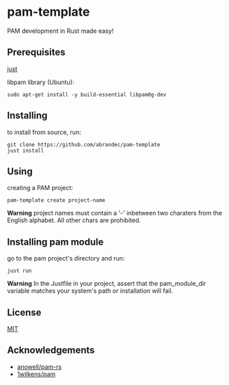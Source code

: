 # pam-template
PAM development in Rust made easy!

## Prerequisites
[just](https://github.com/casey/just)

libpam library (Ubuntu):
```
sudo apt-get install -y build-essential libpam0g-dev
```

## Installing
to install from source, run:
```
git clone https://github.com/abrandec/pam-template
just install
```

## Using
creating a PAM project:
```
pam-template create project-name
```
**Warning**
project names must contain a '-' inbetween two charaters from the English alphabet.  All other chars are prohibited.

## Installing pam module
go to the pam project's directory and run:
```
just run
```
**Warning**
In the Justfile in your project, assert that the pam_module_dir variable matches your system's path  or installation will fail.

## License

[MIT](https://github.com/abrandec/pam-rust-template/blob/master/LICENSE)

## Acknowledgements
- [anowell/pam-rs](https://github.com/anowell/pam-rs)
- [1wilkens/pam](https://github.com/1wilkens/pam)
